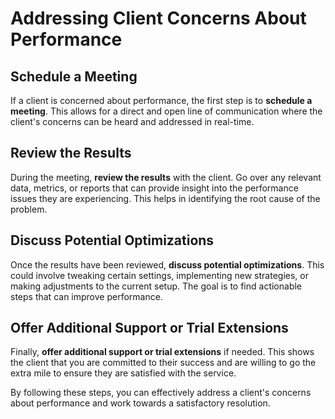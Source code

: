 # Addressing Client Concerns About Performance

## Schedule a Meeting

If a client is concerned about performance, the first step is to **schedule a meeting**. This allows for a direct and open line of communication where the client's concerns can be heard and addressed in real-time.

## Review the Results

During the meeting, **review the results** with the client. Go over any relevant data, metrics, or reports that can provide insight into the performance issues they are experiencing. This helps in identifying the root cause of the problem.

## Discuss Potential Optimizations

Once the results have been reviewed, **discuss potential optimizations**. This could involve tweaking certain settings, implementing new strategies, or making adjustments to the current setup. The goal is to find actionable steps that can improve performance.

## Offer Additional Support or Trial Extensions

Finally, **offer additional support or trial extensions** if needed. This shows the client that you are committed to their success and are willing to go the extra mile to ensure they are satisfied with the service.

By following these steps, you can effectively address a client's concerns about performance and work towards a satisfactory resolution.
